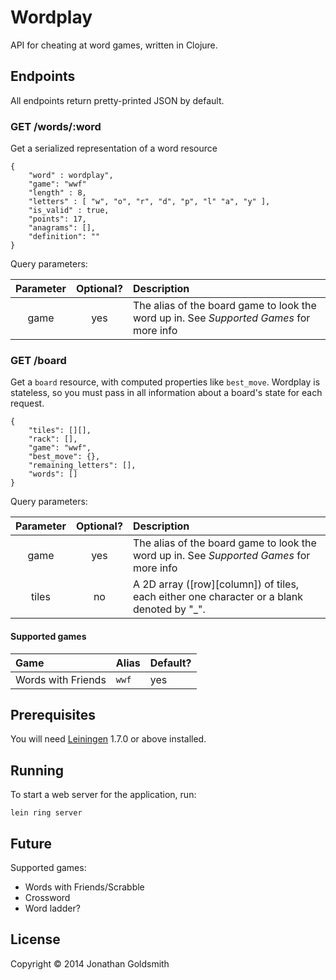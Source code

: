 # Wordplay

API for cheating at word games, written in Clojure.

## Endpoints

All endpoints return pretty-printed JSON by default.

### GET /words/:word	
	
Get a serialized representation of a word resource

	{
  		"word" : wordplay",
  		"game": "wwf"
   		"length" : 8,
  		"letters" : [ "w", "o", "r", "d", "p", "l" "a", "y" ],
  		"is_valid" : true,
  		"points": 17,
  		"anagrams": [],
  		"definition": ""
	} 
	
Query parameters:

| Parameter     | Optional?  | Description                                                                             |
| :-----------: |:----------:| :---------------------------------------------------------------------------------------|
| game          | yes        | The alias of the board game to look the word up in. See *Supported Games* for more info |


### GET /board

Get a ``board`` resource, with computed properties like ``best_move``. Wordplay is stateless, so you must pass in all information about a board's state for each request.

	{
		"tiles": [][],
		"rack": [],
		"game": "wwf",
		"best_move": {},
		"remaining_letters": [],
		"words": []	
	}

Query parameters:

| Parameter     | Optional?  | Description                                                                               |
| :-----------: |:----------:| :---------------------------------------------------------------------------------------- |
| game          | yes        | The alias of the board game to look the word up in. See *Supported Games* for more info   |
| tiles         | no         | A 2D array ([row][column]) of tiles, each either one character or a blank denoted by "_". |                                | rack          | yes        | A list of tiles in the player's rack. If empty, no "best_move" will be present.           |



#### Supported games

| Game               | Alias   | Default? |
| :----------------- | -----   | -------- |
| Words with Friends | ``wwf`` | yes      |


## Prerequisites

You will need [Leiningen][1] 1.7.0 or above installed.

[1]: https://github.com/technomancy/leiningen

## Running

To start a web server for the application, run:

    lein ring server
    
## Future

Supported games:

 * Words with Friends/Scrabble
 * Crossword
 * Word ladder?

## License

Copyright © 2014 Jonathan Goldsmith
